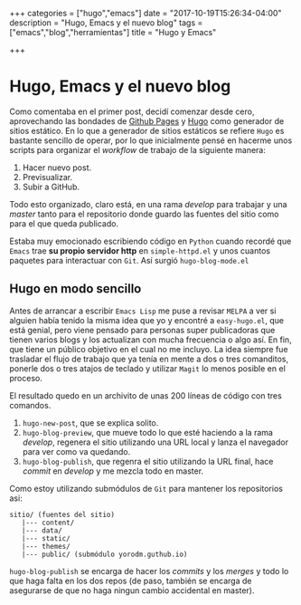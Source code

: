 +++
categories = ["hugo","emacs"]
date = "2017-10-19T15:26:34-04:00"
description = "Hugo, Emacs y el nuevo blog"
tags = ["emacs","blog","herramientas"]
title = "Hugo y Emacs"

+++

# Hugo, Emacs y el nuevo blog

Como comentaba en el primer post, decidí comenzar desde cero, aprovechando las
bondades de [Github Pages](https://pages.github.com/ ) y
[Hugo](http://gohugo.io) como generador de sitios estático. En lo que a
generador de sitios estáticos se refiere `Hugo` es bastante sencillo de operar,
por lo que inicialmente pensé en hacerme unos scripts para organizar el
*workflow* de trabajo de la siguiente manera:

1. Hacer nuevo post.
2. Previsualizar.
3. Subir a GitHub.

Todo esto organizado, claro está, en una rama *develop* para trabajar y una
*master* tanto para el repositorio donde guardo las fuentes del sitio como para
el que queda publicado.

Estaba muy emocionado escribiendo código en `Python` cuando recordé que `Emacs`
trae **su propio servidor http** en `simple-httpd.el` y unos cuantos paquetes
para interactuar con `Git`. Así surgió `hugo-blog-mode.el`

## Hugo en modo sencillo

Antes de arrancar a escribir `Emacs Lisp` me puse a revisar `MELPA` a ver si
alguien había tenido la misma idea que yo y encontré a `easy-hugo.el`, que está
genial, pero viene pensado para personas super publicadoras que tienen varios
blogs y los actualizan con mucha frecuencia o algo así. En fin, que tiene un
público objetivo en el cual no me incluyo. La idea siempre fue trasladar el
flujo de trabajo que ya tenía en mente a dos o tres comanditos, ponerle dos o
tres atajos de teclado y utilizar `Magit` lo menos posible en el proceso.

El resultado quedo en un archivito de unas 200 líneas de código con tres comandos.

1. `hugo-new-post`, que se explica solito.
2. `hugo-blog-preview`, que mueve todo lo que esté haciendo a la rama *develop*,
   regenera el sitio utilizando una URL local y lanza el navegador para ver como
   va quedando.
3. `hugo-blog-publish`, que regenra el sitio utilizando la URL final, hace
   *commit* en *develop* y me mezcla todo en master.

Como estoy utilizando submódulos de `Git` para mantener los repositorios asi:

```
sitio/ (fuentes del sitio)
   |--- content/
   |--- data/
   |--- static/
   |--- themes/
   |--- public/ (submódulo yorodm.guthub.io)
```

`hugo-blog-publish` se encarga de hacer los *commits* y los *merges* y todo lo que haga falta en los dos repos (de paso, también se encarga de asegurarse de que no haga ningun cambio accidental en master).
